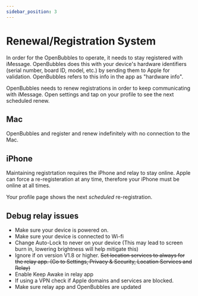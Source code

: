 ```yaml
---
sidebar_position: 3
---
```


# Renewal/Registration System

In order for the OpenBubbles to operate, it needs to stay registered with iMessage. 
OpenBubbles does this with your device's hardware identifiers (serial number, board ID, model, etc.) by sending them to Apple for validation. 
OpenBubbles refers to this info in the app as "hardware info".

OpenBubbles needs to renew registrations in order to keep communicating with iMessage. 
Open settings and tap on your profile to see the next scheduled renew.

## Mac
OpenBubbles and register and renew indefinitely with no connection to the Mac. 

## iPhone
Maintaining registrtation requires the iPhone and relay to stay online. Apple can force a re-registeration at any time, therefore your iPhone must be online at all times.

Your profile page shows the next _scheduled_ re-registration.

## Debug relay issues

* Make sure your device is powered on.
* Make sure your device is connected to Wi-fi
* Change Auto-Lock to never on your device (This may lead to screen burn in, lowering brightness will help mitigate this)
* Ignore if on version V1.8 or higher. ~~Set location services to always for the relay app. (Go to Settings, Privacy & Security, Location Services and Relay)~~
* Enable Keep Awake in relay app
* If using a VPN check if Apple domains and services are blocked.
* Make sure relay app and OpenBubbles are updated 




